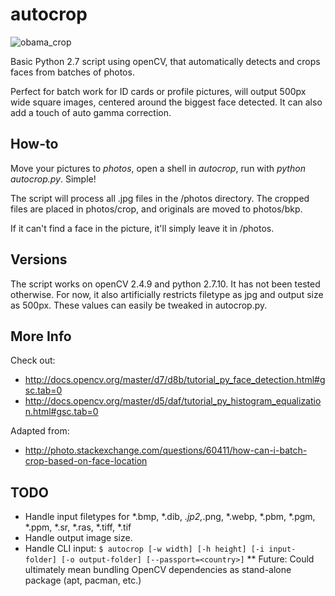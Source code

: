 # autocrop

![obama_crop](https://cloud.githubusercontent.com/assets/15659410/10975709/3e38de48-83b6-11e5-8885-d95da758ca17.png)

Basic Python 2.7 script using openCV, that automatically detects and crops faces from batches of photos.

Perfect for batch work for ID cards or profile pictures, will output 500px wide square images, centered around the biggest face detected. It can also add a touch of auto gamma correction.

## How-to
Move your pictures to *photos*, open a shell in *autocrop*, run with *python autocrop.py*. Simple!

The script will process all .jpg files in the /photos directory. The cropped files are placed in photos/crop, and originals are moved to photos/bkp.

If it can't find a face in the picture, it'll simply leave it in /photos.

## Versions
The script works on openCV 2.4.9 and python 2.7.10. It has not been tested otherwise. For now, it also artificially restricts filetype as jpg and output size as 500px. These values can easily be tweaked in autocrop.py.

## More Info
Check out:
* http://docs.opencv.org/master/d7/d8b/tutorial_py_face_detection.html#gsc.tab=0
* http://docs.opencv.org/master/d5/daf/tutorial_py_histogram_equalization.html#gsc.tab=0

Adapted from:
* http://photo.stackexchange.com/questions/60411/how-can-i-batch-crop-based-on-face-location

## TODO
* Handle input filetypes for *.bmp, *.dib, *.jp2,*.png, *.webp, *.pbm, *.pgm, *.ppm, *.sr, *.ras, *.tiff, *.tif
* Handle output image size.
* Handle CLI input: `$ autocrop [-w width] [-h height] [-i input-folder] [-o output-folder] [--passport=<country>]`
** Future: Could ultimately mean bundling OpenCV dependencies as stand-alone package (apt, pacman, etc.)
